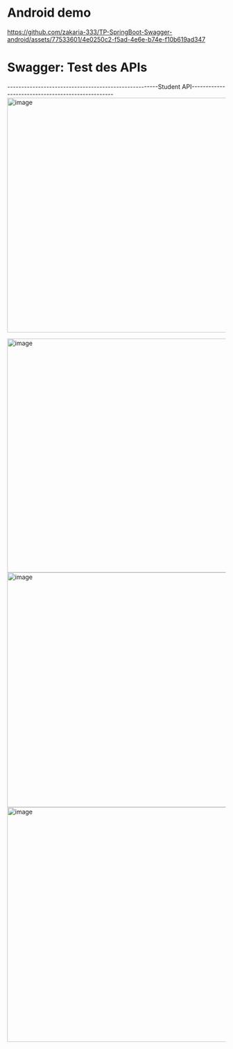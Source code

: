 # Android demo

https://github.com/zakaria-333/TP-SpringBoot-Swagger-android/assets/77533601/4e0250c2-f5ad-4e6e-b74e-f10b619ad347

# Swagger: Test des APIs
------------------------------------------------------Student API--------------------------------------------------
<img width="541" alt="image" src="https://github.com/zakaria-333/TP-SpringBoot-Swagger-android/assets/77533601/25ff0489-53b3-4623-b8c7-ffe8d2a491a8">

<img width="539" alt="image" src="https://github.com/zakaria-333/TP-SpringBoot-Swagger-android/assets/77533601/2a7267fc-fdec-4034-9231-d3f4f1899462">

<img width="541" alt="image" src="https://github.com/zakaria-333/TP-SpringBoot-Swagger-android/assets/77533601/3e255493-7265-446e-9a89-a28d418b7a7e">

<img width="541" alt="image" src="https://github.com/zakaria-333/TP-SpringBoot-Swagger-android/assets/77533601/ba4f2c13-d4e0-4f07-b260-bd78655445b0">




